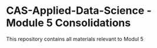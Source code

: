# CAS-Applied-Data-Science - Module 5 Consolidations
This repository contains all materials relevant to Modul 5

